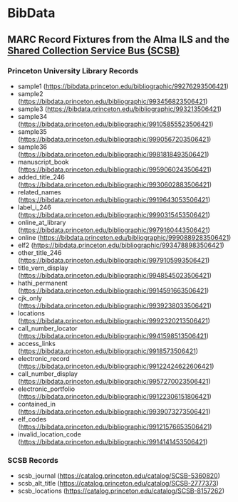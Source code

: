# BibData

## MARC Record Fixtures from the Alma ILS and the [Shared Collection Service Bus (SCSB)](https://recap.princeton.edu/collections-services/shared-collections/SCSB)

### Princeton University Library Records
* sample1 (https://bibdata.princeton.edu/bibliographic/99276293506421)
* sample2 (https://bibdata.princeton.edu/bibliographic/993456823506421)
* sample3 (https://bibdata.princeton.edu/bibliographic/993213506421)
* sample34 (https://bibdata.princeton.edu/bibliographic/99105855523506421)
* sample35 (https://bibdata.princeton.edu/bibliographic/9990567203506421)
* sample36 (https://bibdata.princeton.edu/bibliographic/9981818493506421)
* manuscript_book (https://bibdata.princeton.edu/bibliographic/9959060243506421)
* added_title_246 (https://bibdata.princeton.edu/bibliographic/9930602883506421)
* related_names (https://bibdata.princeton.edu/bibliographic/9919643053506421)
* label_i_246 (https://bibdata.princeton.edu/bibliographic/9990315453506421)
* online_at_library (https://bibdata.princeton.edu/bibliographic/9979160443506421)
* online (https://bibdata.princeton.edu/bibliographic/9990889283506421)
* elf2 (https://bibdata.princeton.edu/bibliographic/9934788983506421)
* other_title_246 (https://bibdata.princeton.edu/bibliographic/9979105993506421)
* title_vern_display (https://bibdata.princeton.edu/bibliographic/9948545023506421)
* hathi_permanent (https://bibdata.princeton.edu/bibliographic/9914591663506421)
* cjk_only (https://bibdata.princeton.edu/bibliographic/9939238033506421)
* locations (https://bibdata.princeton.edu/bibliographic/9992320213506421)
* call_number_locator (https://bibdata.princeton.edu/bibliographic/9941598513506421)
* access_links (https://bibdata.princeton.edu/bibliographic/9918573506421)
* electronic_record (https://bibdata.princeton.edu/bibliographic/99122424622606421)
* call_number_display (https://bibdata.princeton.edu/bibliographic/9957270023506421)
* electronic_portfolio (https://bibdata.princeton.edu/bibliographic/99122306151806421)
* contained_in (https://bibdata.princeton.edu/bibliographic/9939073273506421)
* elf_codes (https://bibdata.princeton.edu/bibliographic/99121576653506421)
* invalid_location_code (https://bibdata.princeton.edu/bibliographic/9914141453506421)

### SCSB Records
* scsb_journal (https://catalog.princeton.edu/catalog/SCSB-5360820)
* scsb_alt_title (https://catalog.princeton.edu/catalog/SCSB-2777373)
* scsb_locations (https://catalog.princeton.edu/catalog/SCSB-8157262)
